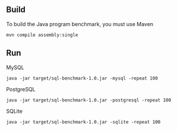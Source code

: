 ## Build

To build the Java program benchmark, you must use Maven

```
mvn compile assembly:single
```

## Run

MySQL
```
java -jar target/sql-benchmark-1.0.jar -mysql -repeat 100
```

PostgreSQL
```
java -jar target/sql-benchmark-1.0.jar -postgresql -repeat 100
```

SQLite
```
java -jar target/sql-benchmark-1.0.jar -sqlite -repeat 100
```
